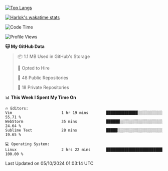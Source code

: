 [![Top Langs](https://github-readme-stats.vercel.app/api/top-langs/?username=remisiki&theme=dracula&layout=compact&hide=Jupyter%20Notebook,CSS,HTML&langs_count=10&exclude_repo=GMM-Demux-GUI)](https://github.com/anuraghazra/github-readme-stats)

[![Harlok's wakatime stats](https://github-readme-stats.vercel.app/api/wakatime?username=@remisiki&theme=dracula&layout=compact&langs_count=10&hide=other,html,css,text,json,markdown,jupyter)](https://github.com/anuraghazra/github-readme-stats)

<!--START_SECTION:waka-->
![Code Time](http://img.shields.io/badge/Code%20Time-860%20hrs%2043%20mins-blue)

![Profile Views](http://img.shields.io/badge/Profile%20Views-0-blue)

**🐱 My GitHub Data** 

> 📦 1.1 MB Used in GitHub's Storage 
 > 
> 💼 Opted to Hire
 > 
> 📜 48 Public Repositories 
 > 
> 🔑 18 Private Repositories 
 > 
📊 **This Week I Spent My Time On** 

```text
🔥 Editors: 
Vim                      1 hr 19 mins        ██████████████░░░░░░░░░░░   55.71 % 
WebStorm                 35 mins             ██████░░░░░░░░░░░░░░░░░░░   24.64 % 
Sublime Text             28 mins             █████░░░░░░░░░░░░░░░░░░░░   19.65 % 

💻 Operating System: 
Linux                    2 hrs 22 mins       █████████████████████████   100.00 % 
```


 Last Updated on 05/10/2024 01:03:14 UTC
<!--END_SECTION:waka-->
